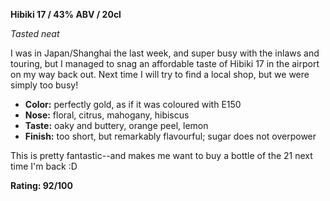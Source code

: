 **Hibiki 17 / 43% ABV / 20cl**

*Tasted neat*

I was in Japan/Shanghai the last week, and super busy with the inlaws and touring, but I managed to snag an affordable taste of Hibiki 17 in the airport on my way back out.  Next time I will try to find a local shop, but we were simply too busy!

* **Color:** perfectly gold, as if it was coloured with E150
* **Nose:** floral, citrus, mahogany, hibiscus
* **Taste:** oaky and buttery, orange peel, lemon
* **Finish:** too short, but remarkably flavourful; sugar does not overpower

This is pretty fantastic--and makes me want to buy a bottle of the 21 next time I'm back :D

**Rating: 92/100**